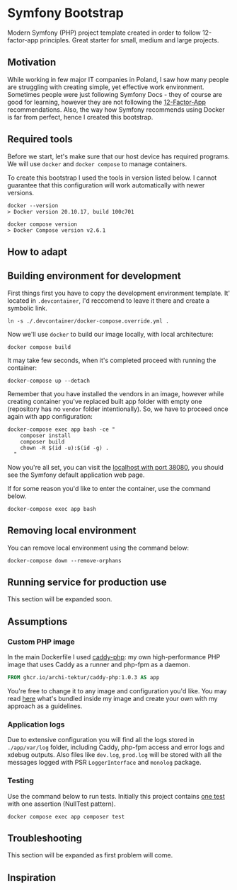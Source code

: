 # Symfony Bootstrap

Modern Symfony (PHP) project template created in order to follow 12-factor-app principles. Great starter for small, 
medium and large projects.

## Motivation

While working in few major IT companies in Poland, I saw how many people are struggling with creating simple, yet
effective work environment. Sometimes people were just following Symfony Docs - they of course are good for learning,
however they are not following the [12-Factor-App](https://12factor.net) recommendations. Also, the way how Symfony
recommends using Docker is far from perfect, hence I created this bootstrap.

## Required tools

Before we start, let's make sure that our host device has required programs. We will use `docker` and `docker compose`
to manage containers.

To create this bootstrap I used the tools in version listed below. I cannot guarantee that this configuration will work
automatically with newer versions.

```shell
docker --version
> Docker version 20.10.17, build 100c701

docker compose version
> Docker Compose version v2.6.1
```

## How to adapt

## Building environment for development

First things first you have to copy the development environment template. It' located in `.devcontainer`, I'd reccomend
to leave it there and create a symbolic link.
```shell
ln -s ./.devcontainer/docker-compose.override.yml .
```

Now we'll use `docker` to build our image locally, with local architecture:
```shell
docker compose build
```
It may take few seconds, when it's completed proceed with running the container:
```shell
docker-compose up --detach
```
Remember that you have installed the vendors in an image, however while creating container you've replaced built app 
folder with empty one (repository has no `vendor` folder intentionally). So, we have to proceed once again with app
configuration:
```shell
docker-compose exec app bash -ce "
    composer install
    composer build
    chown -R $(id -u):$(id -g) .
  "
```

Now you're all set, you can visit the [localhost with port 38080](http://localhost:38080), you should 
see the Symfony default application web page.

If for some reason you'd like to enter the container, use the command below.
```shell
docker-compose exec app bash
```

## Removing local environment

You can remove local environment using the command below:
```shell
docker-compose down --remove-orphans
```

## Running service for production use

This section will be expanded soon.

## Assumptions

### Custom PHP image

In the main Dockerfile I used [caddy-php](https://github.com/archi-tektur/caddy-php-image): my own high-performance PHP 
image that uses Caddy as a runner and php-fpm as a daemon.

```dockerfile
FROM ghcr.io/archi-tektur/caddy-php:1.0.3 AS app
```

You're free to change it to any image and configuration you'd like. You may read 
[here](https://github.com/archi-tektur/caddy-php-image/README.md) what's bundled inside my image and create your own
with my approach as a guidelines. 

### Application logs

Due to extensive configuration you will find all the logs stored in `./app/var/log` folder, including Caddy, php-fpm
access and error logs and xdebug outputs. Also files like `dev.log`, `prod.log` will be stored with all the messages
logged with PSR `LoggerInterface` and `monolog` package.

### Testing

Use the command below to run tests. Initially this project contains 
[one test](https://github.com/archi-tektur/symfony-bootstrap/app/tests/NullTest.php) with one assertion 
(NullTest pattern).

```
docker compose exec app composer test
```

## Troubleshooting

This section will be expanded as first problem will come.

## Inspiration